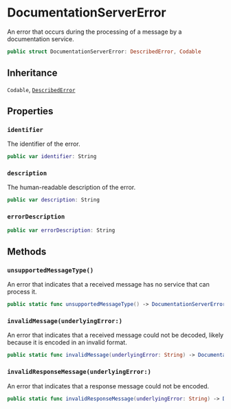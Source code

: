 # DocumentationServerError

An error that occurs during the processing of a message by a documentation service.

``` swift
public struct DocumentationServerError: DescribedError, Codable 
```

## Inheritance

`Codable`, [`DescribedError`](/DescribedError)

## Properties

### `identifier`

The identifier of the error.

``` swift
public var identifier: String
```

### `description`

The human-readable description of the error.

``` swift
public var description: String
```

### `errorDescription`

``` swift
public var errorDescription: String 
```

## Methods

### `unsupportedMessageType()`

An error that indicates that a received message has no service that can process it.

``` swift
public static func unsupportedMessageType() -> DocumentationServerError 
```

### `invalidMessage(underlyingError:)`

An error that indicates that a received message could not be decoded, likely because it is encoded in an invalid format.

``` swift
public static func invalidMessage(underlyingError: String) -> DocumentationServerError 
```

### `invalidResponseMessage(underlyingError:)`

An error that indicates that a response message could not be encoded.

``` swift
public static func invalidResponseMessage(underlyingError: String) -> DocumentationServerError 
```
